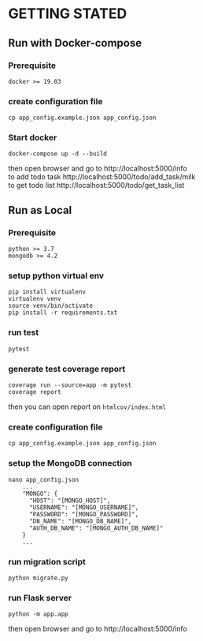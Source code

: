 # GETTING STATED
## Run with Docker-compose
### Prerequisite
```
docker >= 19.03
```
### create configuration file
```
cp app_config.example.json app_config.json
```
### Start docker
```
docker-compose up -d --build
```
then open browser and go to http://localhost:5000/info <br>
to add todo task http://localhost:5000/todo/add_task/milk <br>
to get todo list http://localhost:5000/todo/get_task_list <br>
 
## Run as Local
### Prerequisite
```
python >= 3.7
mongodb >= 4.2
```
### setup python virtual env
```
pip install virtualenv
virtualenv venv
source venv/bin/activate
pip install -r requirements.txt
```
### run test
```
pytest
```
### generate test coverage report
```
coverage run --source=app -m pytest
coverage report
```
then you can open report on `htmlcov/index.html`
### create configuration file
```
cp app_config.example.json app_config.json
```
### setup the MongoDB connection
```
nano app_config.json
    ...
    "MONGO": {
      "HOST": "[MONGO_HOST]",
      "USERNAME": "[MONGO_USERNAME]",
      "PASSWORD": "[MONGO_PASSWORD]",
      "DB_NAME": "[MONGO_DB_NAME]",
      "AUTH_DB_NAME": "[MONGO_AUTH_DB_NAME]"
    }
    ...
```
### run migration script
```
python migrate.py
```
### run Flask server
```
python -m app.app
```
then open browser and go to http://localhost:5000/info 

